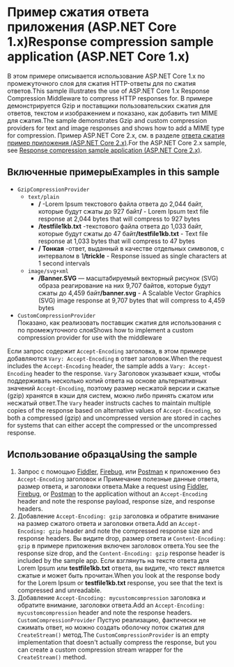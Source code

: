 # <a name="response-compression-sample-application-aspnet-core-1x"></a><span data-ttu-id="6d7c1-101">Пример сжатия ответа приложения (ASP.NET Core 1.x)</span><span class="sxs-lookup"><span data-stu-id="6d7c1-101">Response compression sample application (ASP.NET Core 1.x)</span></span>

<span data-ttu-id="6d7c1-102">В этом примере описывается использование ASP.NET Core 1.x по промежуточного слоя для сжатия HTTP-ответы для по сжатия ответов.</span><span class="sxs-lookup"><span data-stu-id="6d7c1-102">This sample illustrates the use of ASP.NET Core 1.x Response Compression Middleware to compress HTTP responses for.</span></span> <span data-ttu-id="6d7c1-103">В примере демонстрируется Gzip и поставщики пользовательских сжатия для ответов, текстом и изображением и показано, как добавить тип MIME для сжатия.</span><span class="sxs-lookup"><span data-stu-id="6d7c1-103">The sample demonstrates Gzip and custom compression providers for text and image responses and shows how to add a MIME type for compression.</span></span> <span data-ttu-id="6d7c1-104">Пример ASP.NET Core 2.x, см. в разделе [ответа сжатия пример приложения (ASP.NET Core 2.x)](https://github.com/aspnet/Docs/tree/master/aspnetcore/performance/response-compression/samples/2.x).</span><span class="sxs-lookup"><span data-stu-id="6d7c1-104">For the ASP.NET Core 2.x sample, see [Response compression sample application (ASP.NET Core 2.x)](https://github.com/aspnet/Docs/tree/master/aspnetcore/performance/response-compression/samples/2.x).</span></span>

## <a name="examples-in-this-sample"></a><span data-ttu-id="6d7c1-105">Включенные примеры</span><span class="sxs-lookup"><span data-stu-id="6d7c1-105">Examples in this sample</span></span>

* `GzipCompressionProvider`
  * `text/plain`
    * <span data-ttu-id="6d7c1-106">**/** -Lorem Ipsum текстового файла ответа до 2,044 байт, которые будут сжаты до 927 байт</span><span class="sxs-lookup"><span data-stu-id="6d7c1-106">**/** - Lorem Ipsum text file response at 2,044 bytes that will compress to 927 bytes</span></span>
    * <span data-ttu-id="6d7c1-107">**/testfile1kb.txt** -текстового файла ответа до 1,033 байт, которые будут сжаты до 47 байт</span><span class="sxs-lookup"><span data-stu-id="6d7c1-107">**/testfile1kb.txt** - Text file response at 1,033 bytes that will compress to 47 bytes</span></span>
    * <span data-ttu-id="6d7c1-108">**/ Тонкая** -ответ, выданный в качестве отдельных символов, с интервалом в 1</span><span class="sxs-lookup"><span data-stu-id="6d7c1-108">**/trickle** - Response issued as single characters at 1 second intervals</span></span>
  * `image/svg+xml`
    * <span data-ttu-id="6d7c1-109">**/Banner.SVG** — масштабируемый векторный рисунок (SVG) образа реагирование на них 9,707 байтов, которые будут сжаты до 4,459 байт</span><span class="sxs-lookup"><span data-stu-id="6d7c1-109">**/banner.svg** - A Scalable Vector Graphics (SVG) image response at 9,707 bytes that will compress to 4,459 bytes</span></span>
* `CustomCompressionProvider`<br><span data-ttu-id="6d7c1-110">Показано, как реализовать поставщик сжатия для использования с по промежуточного слоя</span><span class="sxs-lookup"><span data-stu-id="6d7c1-110">Shows how to implement a custom compression provider for use with the middleware</span></span>

<span data-ttu-id="6d7c1-111">Если запрос содержит `Accept-Encoding` заголовка, в этом примере добавляются `Vary: Accept-Encoding` в ответ заголовок.</span><span class="sxs-lookup"><span data-stu-id="6d7c1-111">When the request includes the `Accept-Encoding` header, the sample adds a `Vary: Accept-Encoding` header to the response.</span></span> <span data-ttu-id="6d7c1-112">`Vary` Заголовок указывает кэши, чтобы поддерживать несколько копий ответа на основе альтернативных значений `Accept-Encoding`, поэтому размер несжатой версии и сжатые (gzip) хранятся в кэши для систем, можно либо принять сжатом или несжатый ответ.</span><span class="sxs-lookup"><span data-stu-id="6d7c1-112">The `Vary` header instructs caches to maintain multiple copies of the response based on alternative values of `Accept-Encoding`, so both a compressed (gzip) and uncompressed version are stored in caches for systems that can either accept the compressed or the uncompressed response.</span></span>

## <a name="using-the-sample"></a><span data-ttu-id="6d7c1-113">Использование образца</span><span class="sxs-lookup"><span data-stu-id="6d7c1-113">Using the sample</span></span>

1. <span data-ttu-id="6d7c1-114">Запрос с помощью [Fiddler](http://www.telerik.com/fiddler), [Firebug](http://getfirebug.com/), или [Postman](https://www.getpostman.com/) к приложению без `Accept-Encoding` заголовок и Примечание полезные данные ответа, размер ответа, и заголовки ответа.</span><span class="sxs-lookup"><span data-stu-id="6d7c1-114">Make a request using [Fiddler](http://www.telerik.com/fiddler), [Firebug](http://getfirebug.com/), or [Postman](https://www.getpostman.com/) to the application without an `Accept-Encoding` header and note the response payload, response size, and response headers.</span></span>
1. <span data-ttu-id="6d7c1-115">Добавление `Accept-Encoding: gzip` заголовка и обратите внимание на размер сжатого ответа и заголовки ответа.</span><span class="sxs-lookup"><span data-stu-id="6d7c1-115">Add an `Accept-Encoding: gzip` header and note the compressed response size and response headers.</span></span> <span data-ttu-id="6d7c1-116">Вы видите drop, размер ответа и `Content-Encoding: gzip` в примере приложения включен заголовок ответа.</span><span class="sxs-lookup"><span data-stu-id="6d7c1-116">You see the response size drop, and the `Content-Encoding: gzip` response header is included by the sample app.</span></span> <span data-ttu-id="6d7c1-117">Если взглянуть на тексте ответа для Lorem Ipsum или **testfile1kb.txt** ответа, вы видите, что текст является сжатые и может быть прочитан.</span><span class="sxs-lookup"><span data-stu-id="6d7c1-117">When you look at the response body for the Lorem Ipsum or **testfile1kb.txt** response, you see that the text is compressed and unreadable.</span></span>
1. <span data-ttu-id="6d7c1-118">Добавление `Accept-Encoding: mycustomcompression` заголовка и обратите внимание, заголовки ответа.</span><span class="sxs-lookup"><span data-stu-id="6d7c1-118">Add an `Accept-Encoding: mycustomcompression` header and note the response headers.</span></span> <span data-ttu-id="6d7c1-119">`CustomCompressionProvider` Пустую реализацию, фактически не сжимать ответ, но можно создать оболочку поток сжатия для `CreateStream()` метод.</span><span class="sxs-lookup"><span data-stu-id="6d7c1-119">The `CustomCompressionProvider` is an empty implementation that doesn't actually compress the response, but you can create a custom compression stream wrapper for the `CreateStream()` method.</span></span>
